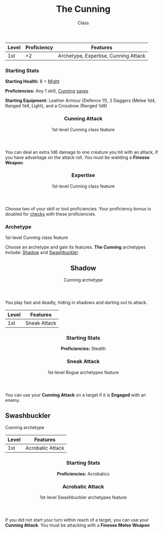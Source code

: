 <header>

# The Cunning

<p class="subheading">Class</p>

</header>

| Level | Proficiency | Features  |
| ----  | ----------- |- |
| 1st   | +2          | Archetype, Expertise, Cunning Attack |

### Starting Stats

**Starting Health:** 8 + [Might](pages/characters/attributes.md?id=might)

**Proficiencies:** Any 1 skill, [Cunning](pages/characters/attributes.md?id=cunning) [saves](pages/rules/rolling.md?id=saves)

**Starting Equipment:** Leather Armour (Defence 11), 2 Daggers (Melee 1d4, Ranged 1d4, Light), and a Crossbow (Ranged 1d8)

<header>

### Cunning Attack

<p class="subheading">1st-level Cunning class feature</p>

</header>

You can deal an extra 1d6 damage to one creature you hit with an attack, if you have advantage on the attack roll. You must be wielding a **Finesse Weapon**.

<header>

### Expertise

<p class="subheading">1st-level Cunning class feature</p>

</header>

Choose two of your skill or tool proficiencies. Your proficiency bonus is doubled for [checks](pages/rules/rolling.md?id=checks) with these proficiencies.

### Archetype

<p class="subheading">1st-level Cunning class feature</p>

</header>

Choose an archetype and gain its features. **The Cunning** archetypes include: [Shadow](pages/classes/cunning.md?id=shadow) and [Swashbuckler](pages/classes/cunning.md?id=swashbuckler).

<header>

## Shadow

<p class="subheading">Cunning archetype</p>

</header>

You play fast and deadly, hiding in shadows and darting out to attack.

| Level | Features |
| ----  | - |
| 1st   | Sneak Attack |

<header>

### Starting Stats

**Proficiencies:** Stealth

### Sneak Attack

<p class="subheading">1st-level Rogue archetypes feature</p>

</header>

You can use your **Cunning Attack** on a target if it is **Engaged** with an enemy.

## Swashbuckler

<p class="subheading">Cunning archetype</p>

</header>

| Level | Features |
| ----  | - |
| 1st   | Acrobatic Attack |

<header>

### Starting Stats

**Proficiencies:** Acrobatics

### Acrobatic Attack

<p class="subheading">1st-level Swashbuckler archetypes feature</p>

</header>

If you did not start your turn within reach of a target, you can use your **Cunning Attack**. You must be attacking with a **Finesse Melee Weapon**
